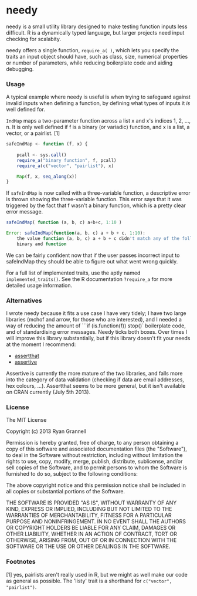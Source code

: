 needy
======

needy is a small utility library designed to make testing function
inputs less difficult. R is a dynamically typed language, but larger
projects need input checking for scalabity. 

needy offers a single function, ```require_a( )```, which lets you specify
the traits an input object should have, such as class, size,
numerical properties or number of parameters, while reducing boilerplate
code and aiding debugging.

### Usage

A typical example where needy is useful is when trying to safeguard against
invalid inputs when defining a function, by defining what types of inputs it
*is* well defined for.

```IndMap``` maps a two-parameter function across a list x and x's indices 1, 2, ..., n.
It is only well defined if f is a binary (or variadic) function, and x is a list,
a vector, or a pairlist. [1]

```javascript
safeIndMap <- function (f, x) {
	
	pcall <- sys.call()
	require_a("binary function", f, pcall)
	require_a(c("vector", "pairlist"), x)

	Map(f, x, seq_along(x))
}
```

If ```safeIndMap``` is now called with a three-variable function, a descriptive error is thrown
showing the three-variable function. This error says that it was triggered by the fact
that f wasn't a binary function, which is a pretty clear error message.

```javascript
safeIndMap( function (a, b, c) a+b+c, 1:10 )

Error: safeIndMap(function(a, b, c) a + b + c, 1:10): 
	the value function (a, b, c) a + b + c didn't match any of the following compound traits:
	binary and function
```
We can be fairly confident now that if the user passes incorrect input to safeIndMap they 
should be able to figure out what went wrong quickly. 

For a full list of implemented traits, use the aptly named ```implemented_traits()```. See
the R documentation ```?require_a``` for more detailed usage information.

### Alternatives

I wrote needy because it fits a use case I have very tidely; I have 
two large libraries (mchof and arrow, for those who are interested), and I needed
a way of reducing the amount of ```if (is.function(f)) stop()` boilerplate code,
and of standardising error messages. Needy ticks both boxes. Over times I will improve
this library substantially, but if this library doesn't fit your needs at the moment I recommend:

* [assertthat](https://github.com/hadley/assertthat)
* [assertive](http://cran.r-project.org/web/packages/assertive/index.html)

Assertive is currently the more mature of the two libraries, and falls more into
the category of data validation (checking if data are email addresses, hex colours, ...). Assertthat
seems to be more general, but it isn't available on CRAN currently (July 5th 2013).

### License

The MIT License

Copyright (c) 2013 Ryan Grannell

Permission is hereby granted, free of charge, to any person obtaining a copy
of this software and associated documentation files (the "Software"), to deal
in the Software without restriction, including without limitation the rights
to use, copy, modify, merge, publish, distribute, sublicense, and/or sell
copies of the Software, and to permit persons to whom the Software is
furnished to do so, subject to the following conditions:

The above copyright notice and this permission notice shall be included in
all copies or substantial portions of the Software.

THE SOFTWARE IS PROVIDED "AS IS", WITHOUT WARRANTY OF ANY KIND, EXPRESS OR
IMPLIED, INCLUDING BUT NOT LIMITED TO THE WARRANTIES OF MERCHANTABILITY,
FITNESS FOR A PARTICULAR PURPOSE AND NONINFRINGEMENT. IN NO EVENT SHALL THE
AUTHORS OR COPYRIGHT HOLDERS BE LIABLE FOR ANY CLAIM, DAMAGES OR OTHER
LIABILITY, WHETHER IN AN ACTION OF CONTRACT, TORT OR OTHERWISE, ARISING FROM,
OUT OF OR IN CONNECTION WITH THE SOFTWARE OR THE USE OR OTHER DEALINGS IN
THE SOFTWARE.

### Footnotes

[1] yes, pairlists aren't really used in R, but we might as well make our code as general as 
possible. The 'listy' trait is a shorthand for ```c("vector", "pairlist")```.
